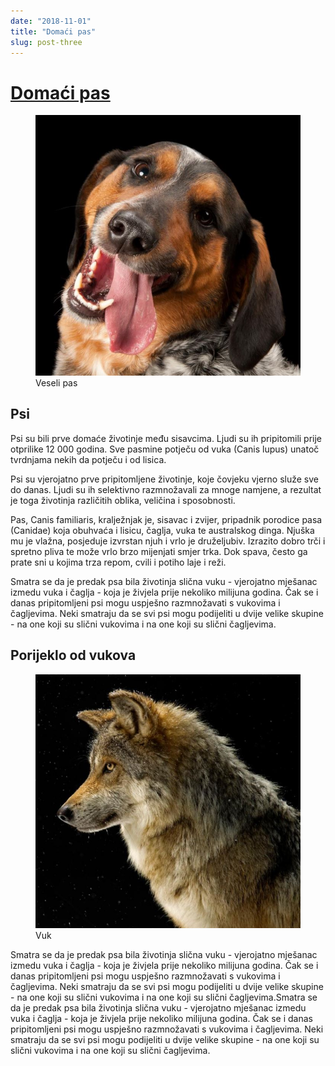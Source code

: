```yaml
---
date: "2018-11-01"
title: "Domaći pas"
slug: post-three
---
```


<!-- markdownlint-disable MD033 -->

# [Domaći pas](https://hr.wikipedia.org/wiki/Doma%C4%87i_pas)

<figure class="figure">
    <img src="./images/Pas.jpg" alt="Title"/>
    <figcaption class="figure__caption">Veseli pas</figcaption>
</figure>

## Psi

Psi su bili prve domaće životinje među sisavcima. Ljudi su ih pripitomili prije otprilike 12 000 godina. Sve pasmine potječu od vuka (Canis lupus) unatoč tvrdnjama nekih da potječu i od lisica.

Psi su vjerojatno prve pripitomljene životinje, koje čovjeku vjerno služe sve do danas. Ljudi su ih selektivno razmnožavali za mnoge namjene, a rezultat je toga životinja različitih oblika, veličina i sposobnosti.

Pas, Canis familiaris, kralježnjak je, sisavac i zvijer, pripadnik porodice pasa (Canidae) koja obuhvaća i lisicu, čaglja, vuka te australskog dinga. Njuška mu je vlažna, posjeduje izvrstan njuh i vrlo je druželjubiv. Izrazito dobro trči i spretno pliva te može vrlo brzo mijenjati smjer trka. Dok spava, često ga prate sni u kojima trza repom, cvili i potiho laje i reži.

Smatra se da je predak psa bila životinja slična vuku - vjerojatno mješanac izmedu vuka i čaglja - koja je živjela prije nekoliko milijuna godina. Čak se i danas pripitomljeni psi mogu uspješno razmnožavati s vukovima i čagljevima. Neki smatraju da se svi psi mogu podijeliti u dvije velike skupine - na one koji su slični vukovima i na one koji su slični čagljevima.


## Porijeklo od vukova

<figure class="figure">
    <img src="./images/Vuk.jpg" alt="Title"/>
    <figcaption class="figure__caption">Vuk</figcaption>
</figure>

Smatra se da je predak psa bila životinja slična vuku - vjerojatno mješanac izmedu vuka i čaglja - koja je živjela prije nekoliko milijuna godina. Čak se i danas pripitomljeni psi mogu uspješno razmnožavati s vukovima i čagljevima. Neki smatraju da se svi psi mogu podijeliti u dvije velike skupine - na one koji su slični vukovima i na one koji su slični čagljevima.Smatra se da je predak psa bila životinja slična vuku - vjerojatno mješanac izmedu vuka i čaglja - koja je živjela prije nekoliko milijuna godina. Čak se i danas pripitomljeni psi mogu uspješno razmnožavati s vukovima i čagljevima. Neki smatraju da se svi psi mogu podijeliti u dvije velike skupine - na one koji su slični vukovima i na one koji su slični čagljevima.